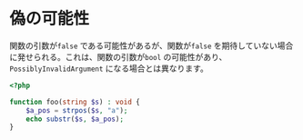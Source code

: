 # 偽の可能性

関数の引数が`false` である可能性があるが、関数が`false` を期待していない場合に発せられる。これは、関数の引数が`bool` の可能性があり、`PossiblyInvalidArgument` になる場合とは異なります。

```php
<?php

function foo(string $s) : void {
    $a_pos = strpos($s, "a");
    echo substr($s, $a_pos);
}
```
